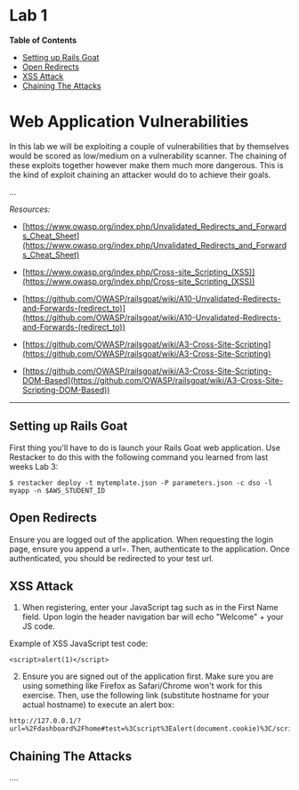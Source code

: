 # Lab 1

**Table of Contents**

- [Setting up Rails Goat](##Setting-up-Rails-Goat)
- [Open Redirects](##Open-Redirects)
- [XSS Attack](##XSS-Attack)
- [Chaining The Attacks](##Chaining-The-Attacks)

# Web Application Vulnerabilities
In this lab we will be exploiting a couple of vulnerabilities that by themselves would be scored as low/medium on a vulnerability scanner. The chaining of these exploits together however make them much more dangerous. This is the kind of exploit chaining an attacker would do to achieve their goals.

...

*Resources:*

- [https://www.owasp.org/index.php/Unvalidated_Redirects_and_Forwards_Cheat_Sheet](https://www.owasp.org/index.php/Unvalidated_Redirects_and_Forwards_Cheat_Sheet)
- [https://www.owasp.org/index.php/Cross-site_Scripting_(XSS)](https://www.owasp.org/index.php/Cross-site_Scripting_(XSS))
- [https://github.com/OWASP/railsgoat/wiki/A10-Unvalidated-Redirects-and-Forwards-(redirect_to)](https://github.com/OWASP/railsgoat/wiki/A10-Unvalidated-Redirects-and-Forwards-(redirect_to))
- [https://github.com/OWASP/railsgoat/wiki/A3-Cross-Site-Scripting](https://github.com/OWASP/railsgoat/wiki/A3-Cross-Site-Scripting)

- [https://github.com/OWASP/railsgoat/wiki/A3-Cross-Site-Scripting-DOM-Based](https://github.com/OWASP/railsgoat/wiki/A3-Cross-Site-Scripting-DOM-Based))
---

## Setting up Rails Goat

First thing you'll have to do is launch your Rails Goat web application.  Use Restacker to do this with the following command you learned from last weeks Lab 3:

```
$ restacker deploy -t mytemplate.json -P parameters.json -c dso -l myapp -n $AWS_STUDENT_ID
```


## Open Redirects

Ensure you are logged out of the application. When requesting the login page, ensure you append a url=. Then, authenticate to the application. Once authenticated, you should be redirected to your test url.


## XSS Attack

1. When registering, enter your JavaScript tag such as in the First Name field. Upon login the header navigation bar will echo "Welcome" + your JS code.

Example of XSS JavaScript test code:
```
<script>alert(1)</script>
```

2. Ensure you are signed out of the application first. Make sure you are using something like Firefox as Safari/Chrome won't work for this exercise. Then, use the following link (substitute hostname for your actual hostname) to execute an alert box:

```
http://127.0.0.1/?url=%2Fdashboard%2Fhome#test=%3Cscript%3Ealert(document.cookie)%3C/script%3E
```

## Chaining The Attacks

....
